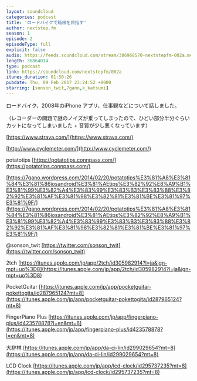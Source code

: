 ```yaml
---
layout: soundcloud
categories: podcast
title: 'ロードバイクで箱根を目指す'
author: nextstep.fm
season: 1
episode: 2
episodeType: full
explicit: false
audio: https://feeds.soundcloud.com/stream/306968570-nextstepfm-002a.m4a
length: 36864014
type: podcast
link: https://soundcloud.com/nextstepfm/002a
itunes_duration: 01:50:26
pubdate: Thu, 09 Feb 2017 23:24:52 +0000
starring: [sonson_twit,7gano,k_katsumi]
---
```


ロードバイク、2008年のiPhone アプリ、仕事観などについて話しました。

（レコーダーの問題で謎のノイズが乗ってしまったので、ひどい部分半分ぐらいカットになってしまいました + 音質が少し悪くなっています）


[https://www.strava.com/](https://www.strava.com/)

[http://www.cyclemeter.com/](http://www.cyclemeter.com/)

potatotips
[https://potatotips.connpass.com/](https://potatotips.connpass.com/)

[https://7gano.wordpress.com/2014/02/20/potatotips%E3%81%A8%E3%81%84%E3%81%86iosandroid%E3%81%AEtips%E3%82%92%E8%A9%B1%E3%81%99%E3%82%A4%E3%83%99%E3%83%B3%E3%83%88%E3%82%92%E3%81%AF%E3%81%98%E3%82%81%E3%81%BE%E3%81%97%E3%81%9F/](https://7gano.wordpress.com/2014/02/20/potatotips%E3%81%A8%E3%81%84%E3%81%86iosandroid%E3%81%AEtips%E3%82%92%E8%A9%B1%E3%81%99%E3%82%A4%E3%83%99%E3%83%B3%E3%83%88%E3%82%92%E3%81%AF%E3%81%98%E3%82%81%E3%81%BE%E3%81%97%E3%81%9F/)

@sonson_twit
[https://twitter.com/sonson_twit](https://twitter.com/sonson_twit)

2tch
[https://itunes.apple.com/jp/app/2tch/id305982914?l=ja&ign-mpt=uo%3D8](https://itunes.apple.com/jp/app/2tch/id305982914?l=ja&ign-mpt=uo%3D8)


PocketGuitar
[https://itunes.apple.com/jp/app/pocketguitar-pokettogita/id287965124?mt=8](https://itunes.apple.com/jp/app/pocketguitar-pokettogita/id287965124?mt=8)


FingerPiano Plus
[https://itunes.apple.com/jp/app/fingerpiano-plus/id423578878?l=en&mt=8](https://itunes.apple.com/jp/app/fingerpiano-plus/id423578878?l=en&mt=8)

大辞林
[https://itunes.apple.com/jp/app/da-ci-lin/id299029654?mt=8](https://itunes.apple.com/jp/app/da-ci-lin/id299029654?mt=8)


LCD Clock
[https://itunes.apple.com/jp/app/lcd-clock/id295737235?mt=8](https://itunes.apple.com/jp/app/lcd-clock/id295737235?mt=8)
